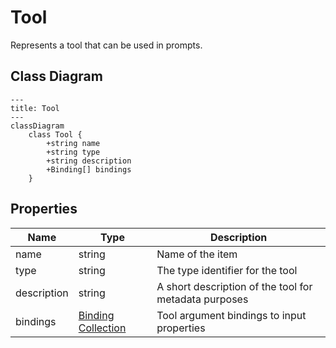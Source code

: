 # Tool

Represents a tool that can be used in prompts.

## Class Diagram

```mermaid
---
title: Tool
---
classDiagram
    class Tool {
        +string name
        +string type
        +string description
        +Binding[] bindings
    }
```





## Properties

| Name | Type | Description |
| ---- | ---- | ----------- |
| name | string | Name of the item  |
| type | string | The type identifier for the tool  |
| description | string | A short description of the tool for metadata purposes  |
| bindings | [Binding Collection](Binding.md) | Tool argument bindings to input properties  |


